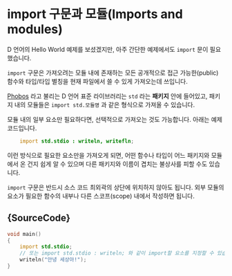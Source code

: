 # import 구문과 모듈(Imports and modules)

D 언어의 Hello World 예제를 보셨겠지만, 아주 간단한 예제에서도 `import` 문이 필요했습니다.

`import` 구문은 가져오려는 모듈 내에 존재하는 모든 공개적으로 접근 가능한(public) 함수와 타입/타입 별칭을 현재 파일에서 쓸 수 있게 가져오는데 쓰입니다.

[Phobos](https://dlang.org/phobos/) 라고 불리는 D 언어 표준 라이브러리는 `std` 라는 **패키지** 안에 들어있고, 패키지 내의 모듈들은 `import std.모듈명` 과 같은 형식으로 가져올 수 있습니다.

모듈 내의 일부 요소만 필요하다면, 선택적으로 가져오는 것도 가능합니다. 아래는 예제 코드입니다.

```d
    import std.stdio : writeln, writefln;
```

이런 방식으로 필요한 요소만을 가져오게 되면, 어떤 함수나 타입이 어느 패키지와 모듈에서 온 건지 쉽게 알 수 있으며 다른 패키지와 이름이 겹치는 불상사를 피할 수도 있습니다.

`import` 구문은 반드시 소스 코드 최외곽의 상단에 위치하지 않아도 됩니다. 외부 모듈의 요소가 필요한 함수의 내부나 다른 스코프(scope) 내에서 작성하면 됩니다.

## {SourceCode}

```d
void main()
{
    import std.stdio;
    // 또는 import std.stdio : writeln; 와 같이 import할 요소를 지정할 수 있습니다.
    writeln("안녕 세상아!");
}
```
